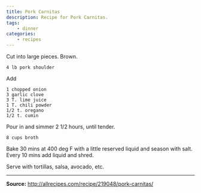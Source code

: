 ```yaml
---
title: Pork Carnitas
description: Recipe for Pork Carnitas.
tags:
    - dinner
categories:
    - recipes
---
```


Cut into large pieces. Brown.

```
4 lb pork shoulder
```

Add

```
1 chopped onion
3 garlic clove
3 T. lime juice
1 T. chili powder
1/2 t. oregano
1/2 t. cumin
```

Pour in and simmer 2 1/2 hours, until tender.

```
8 cups broth
```

Bake 30 mins at 400 deg F with a little reserved liquid and season with salt. Every 10 mins add liquid and shred.

Serve with tortillas, salsa, avocado, etc.

---

**Source:** <http://allrecipes.com/recipe/219048/pork-carnitas/>